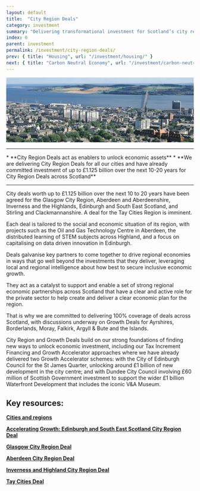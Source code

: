 ```yaml
---
layout: default
title:  "City Region Deals"
category: investment
summary: "Delivering transformational investment for Scotland’s city regions."
index: 6
parent: investment
permalink: /investment/city-region-deals/
prev: { title: "Housing", url: "/investment/housing/" }
next: { title: "Carbon Neutral Economy", url: "/investment/carbon-neutral-economy/" }
---
```


![City skyline](/assets/images/pageimages/investment5.jpg)
<br>
<hr>
* **City Region Deals act as enablers to unlock economic assets**
* **We are delivering City Region Deals for all our cities and have already committed investment of up to £1.125 billion over the next 10-20 years for City Region Deals across Scotland** 

<hr>

City deals worth up to £1.125 billion over the next 10 to 20 years have been agreed for the Glasgow City Region, Aberdeen and Aberdeenshire, Inverness and the Highlands, Edinburgh and South East Scotland, and Stirling and Clackmannanshire.  A deal for the Tay Cities Region is imminent.

Each deal is tailored to the social and economic situation of its region, with projects such as the Oil and Gas Technology Centre in Aberdeen, the distributed learning of STEM subjects across Highland, and a focus on capitalising on data driven innovation in Edinburgh.

Deals galvanise key partners to come together to drive regional economies in ways that go well beyond the investments that they deliver, leveraging local and regional intelligence about how best to secure inclusive economic growth.

They act as a catalyst to support and enable a set of strong regional economic partnerships across Scotland that have a clear and active role for the private sector to help create and deliver a clear economic plan for the region.

That is why we are committed to delivering 100% coverage of deals across Scotland, with discussions underway on Growth Deals for Ayrshires, Borderlands, Moray, Falkirk, Argyll & Bute and the Islands.

City Region and Growth Deals build on our strong foundations of finding new ways to unlock economic investment, including our Tax Increment Financing and Growth Accelerator approaches where we have already delivered  two Growth Accelerator schemes: with the City of Edinburgh Council for the St James Quarter, unlocking around £1 billion of new development in the city centre; and with Dundee City Council involving £60 million of Scottish Government investment to support the wider £1 billion Waterfront Development that includes the iconic V&A Museum. 


## Key resources: 

**[Cities and regions](https://beta.gov.scot/policies/cities-regions/city-region-deals/)**

**[Accelerating Growth: Edinburgh and South East Scotland City Region Deal](http://www.acceleratinggrowth.org.uk/)**

**[Glasgow City Region Deal](http://www.glasgowcityregion.co.uk/)**

**[Aberdeen City Region Deal](http://www.abzdeal.com/)**

**[Inverness and Highland City Region Deal](https://www.highland.gov.uk/cityregiondeal)**

**[Tay Cities Deal](https://www.taycities.co.uk/)**
